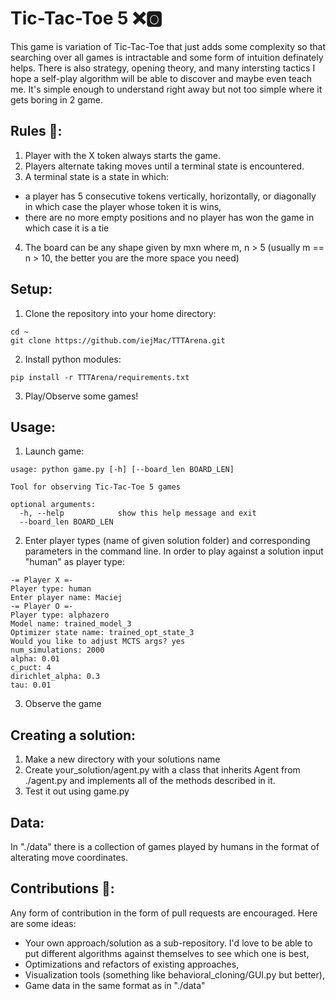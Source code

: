 # Tic-Tac-Toe 5 ❌🅾️
This game is variation of Tic-Tac-Toe that just adds some complexity so that searching over all games is intractable and some form of intuition definately helps. There is also strategy, opening theory, and many intersting tactics I hope a self-play algorithm will be able to discover and maybe even teach me. It's simple enough to understand right away but not too simple where it gets boring in 2 game.

## Rules 📄:
1. Player with the X token always starts the game.
2. Players alternate taking moves until a terminal state is encountered.
3. A terminal state is a state in which:
  - a player has 5 consecutive tokens vertically, horizontally, or diagonally in which case the player whose token it is wins,
  - there are no more empty positions and no player has won the game in which case it is a tie
4. The board can be any shape given by mxn where m, n > 5 (usually m == n > 10, the better you are the more space you need)

## Setup:
1. Clone the repository into your home directory:
```
cd ~
git clone https://github.com/iejMac/TTTArena.git
```
2. Install python modules:
```
pip install -r TTTArena/requirements.txt
```
3. Play/Observe some games!

## Usage:
1. Launch game:
```
usage: python game.py [-h] [--board_len BOARD_LEN]

Tool for observing Tic-Tac-Toe 5 games

optional arguments:
  -h, --help            show this help message and exit
  --board_len BOARD_LEN
```
2. Enter player types (name of given solution folder) and corresponding parameters in the command line. In order to play against a solution input "human" as player type:
```
-= Player X =-
Player type: human
Enter player name: Maciej
-= Player O =-
Player type: alphazero
Model name: trained_model_3
Optimizer state name: trained_opt_state_3
Would you like to adjust MCTS args? yes
num_simulations: 2000 
alpha: 0.01
c_puct: 4
dirichlet_alpha: 0.3
tau: 0.01
```
3. Observe the game

## Creating a solution:
1. Make a new directory with your solutions name
2. Create your_solution/agent.py with a class that inherits Agent from ./agent.py and implements all of the methods described in it.
3. Test it out using game.py

## Data:
In "./data" there is a collection of games played by humans in the format of alterating move coordinates.

## Contributions 👥: 
Any form of contribution in the form of pull requests are encouraged. Here are some ideas:
- Your own approach/solution as a sub-repository. I'd love to be able to put different algorithms against themselves to see which one is best,
- Optimizations and refactors of existing approaches,
- Visualization tools (something like behavioral_cloning/GUI.py but better), 
- Game data in the same format as in "./data"

